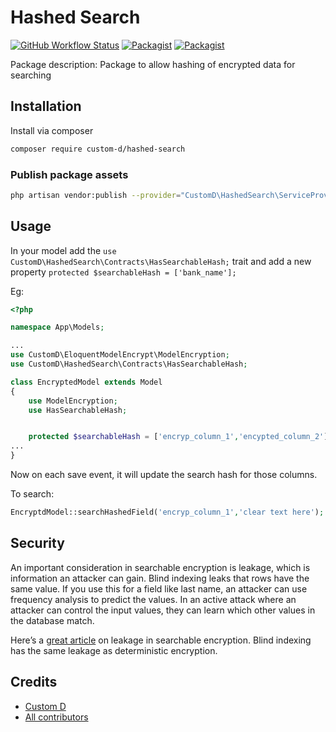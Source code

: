 # Hashed Search

[![GitHub Workflow Status](https://github.com/custom-d/hashed-search/workflows/Run%20tests/badge.svg)](https://github.com/custom-d/hashed-search/actions)
[![Packagist](https://img.shields.io/packagist/v/custom-d/hashed-search.svg)](https://packagist.org/packages/custom-d/hashed-search)
[![Packagist](https://img.shields.io/packagist/l/custom-d/hashed-search.svg)](https://packagist.org/packages/custom-d/hashed-search)

Package description: Package to allow hashing of encrypted data for searching

## Installation

Install via composer

```bash
composer require custom-d/hashed-search
```

### Publish package assets

```bash
php artisan vendor:publish --provider="CustomD\HashedSearch\ServiceProvider"
```

## Usage

In your model add the `use CustomD\HashedSearch\Contracts\HasSearchableHash;` trait and add a new property `protected $searchableHash = ['bank_name'];`

Eg:

```php
<?php

namespace App\Models;

...
use CustomD\EloquentModelEncrypt\ModelEncryption;
use CustomD\HashedSearch\Contracts\HasSearchableHash;

class EncryptedModel extends Model
{
    use ModelEncryption;
    use HasSearchableHash;


    protected $searchableHash = ['encryp_column_1','encypted_column_2'];
...
}
```

Now on each save event, it will update the search hash for those columns.

To search:

```php
EncryptdModel::searchHashedField('encryp_column_1','clear text here');
```

## Security

An important consideration in searchable encryption is leakage, which is information an attacker can gain. Blind indexing leaks that rows have the same value. If you use this for a field like last name, an attacker can use frequency analysis to predict the values. In an active attack where an attacker can control the input values, they can learn which other values in the database match.

Here’s a [great article](https://blog.cryptographyengineering.com/2019/02/11/attack-of-the-week-searchable-encryption-and-the-ever-expanding-leakage-function/) on leakage in searchable encryption. Blind indexing has the same leakage as deterministic encryption.

## Credits

- [Custom D](https://github.com/custom-d/hashed-search)
- [All contributors](https://github.com/custom-d/hashed-search/graphs/contributors)
